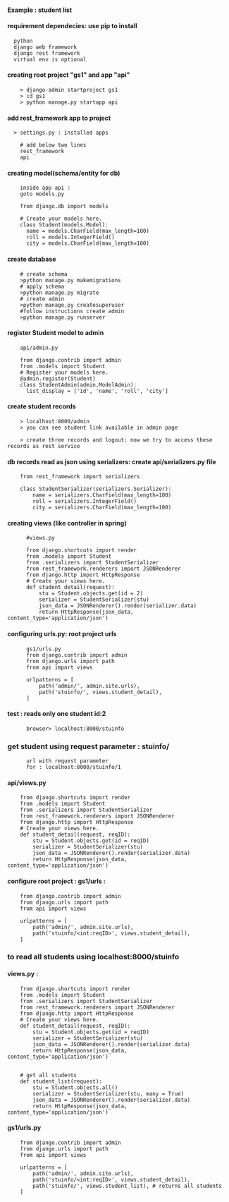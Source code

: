 #### Example : student list

#### requirement dependecies: use pip to install
	
      python 
      django web framework 
      django rest framework 
      virtual env is optional

#### creating root project "gs1" and app "api"

        > django-admin startproject gs1
        > cd gs1
        > python manage.py startapp api

#### add rest_framework app to project

      > settings.py : installed apps  

        # add below two lines
        rest_framework
        api
        
#### creating model(schema/entity for db)

        inside app api : 
        goto models.py

        from django.db import models

        # Create your models here.
        class Student(models.Model):
          name = models.CharField(max_length=100)
          roll = models.IntegerField()
          city = models.CharField(max_length=100)

#### create database

        # create schema
        >python manage.py makemigrations 
        # apply schema
        >python manage.py migrate
        # create admin
        >python manage.py createsuperuser
        #follow instructions create admin
        >python manage.py runserver

#### register Student model to admin 

        api/admin.py

        from django.contrib import admin
        from .models import Student
        # Register your models here.
        @admin.register(Student)
        class StudentAdmin(admin.ModelAdmin):
          list_display = ['id', 'name', 'roll', 'city']

#### create student records

        > localhost:8000/admin 
        > you can see student link available in admin page

        > create three records and logout: now we try to access these records as rest service


#### db records read as json using serializers: create api/serializers.py file

        from rest_framework import serializers

        class StudentSerializer(serializers.Serializer):
            name = serializers.CharField(max_length=100)
            roll = serializers.IntegerField()
            city = serializers.CharField(max_length=100)


####  creating views (like controller in spring)

          #views.py

          from django.shortcuts import render
          from .models import Student
          from .serializers import StudentSerializer
          from rest_framework.renderers import JSONRenderer
          from django.http import HttpResponse
          # Create your views here.
          def student_detail(request):
              stu = Student.objects.get(id = 2)
              serializer = StudentSerializer(stu)
              json_data = JSONRenderer().render(serializer.data)
              return HttpResponse(json_data, content_type='application/json')


#### configuring urls.py:  root project urls 

          gs1/urls.py
          from django.contrib import admin
          from django.urls import path
          from api import views

          urlpatterns = [
              path('admin/', admin.site.urls),
              path('stuinfo/', views.student_detail),
          ]


#### test : reads only one student id:2
    
          browser> localhost:8000/stuinfo

### get student using request parameter : stuinfo/<id as req-parameter>

          url with request parameter
          for : localhost:8000/stuinfo/1


#### api/views.py

        from django.shortcuts import render
        from .models import Student
        from .serializers import StudentSerializer
        from rest_framework.renderers import JSONRenderer
        from django.http import HttpResponse
        # Create your views here.
        def student_detail(request, reqID):
            stu = Student.objects.get(id = reqID)
            serializer = StudentSerializer(stu)
            json_data = JSONRenderer().render(serializer.data)
            return HttpResponse(json_data, content_type='application/json')
	
#### configure root project : gs1/urls : 

        from django.contrib import admin
        from django.urls import path
        from api import views

        urlpatterns = [
            path('admin/', admin.site.urls),
            path('stuinfo/<int:reqID>', views.student_detail),
        ]
	
	
### to read all students using localhost:8000/stuinfo


#### views.py : 

        from django.shortcuts import render
        from .models import Student
        from .serializers import StudentSerializer
        from rest_framework.renderers import JSONRenderer
        from django.http import HttpResponse
        # Create your views here.
        def student_detail(request, reqID):
            stu = Student.objects.get(id = reqID)
            serializer = StudentSerializer(stu)
            json_data = JSONRenderer().render(serializer.data)
            return HttpResponse(json_data, content_type='application/json')


        # get all students
        def student_list(request):
            stu = Student.objects.all()
            serializer = StudentSerializer(stu, many = True)
            json_data = JSONRenderer().render(serializer.data)
            return HttpResponse(json_data, content_type='application/json')
	
	
#### gs1/urls.py

        from django.contrib import admin
        from django.urls import path
        from api import views

        urlpatterns = [
            path('admin/', admin.site.urls),
            path('stuinfo/<int:reqID>', views.student_detail),
            path('stuinfo/', views.student_list), # returns all students
        ]



